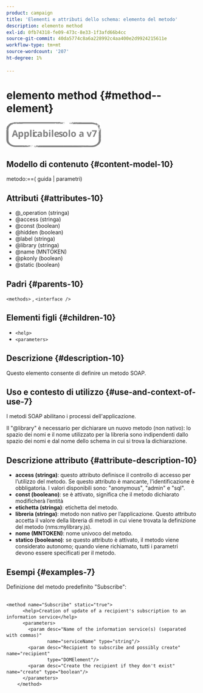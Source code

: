 ```yaml
---
product: campaign
title: 'Elementi e attributi dello schema: elemento del metodo'
description: elemento method
exl-id: 0fb74318-fe09-473c-8e33-1f3afd66b4cc
source-git-commit: 40da5774c8a6a228992c4aa400e2d9924215611e
workflow-type: tm+mt
source-wordcount: '207'
ht-degree: 1%

---
```


# elemento method {#method--element}

![](../../../assets/v7-only.svg)

## Modello di contenuto {#content-model-10}

metodo:==( guida | parametri)

## Attributi {#attributes-10}

* @_operation (stringa)
* @access (stringa)
* @const (boolean)
* @hidden (boolean)
* @label (stringa)
* @library (stringa)
* @name (MNTOKEN)
* @pkonly (boolean)
* @static (boolean)

## Padri {#parents-10}

`<methods>`  ,  `<interface />`

## Elementi figli {#children-10}

* `<help>`
* `<parameters>`

## Descrizione {#description-10}

Questo elemento consente di definire un metodo SOAP.

## Uso e contesto di utilizzo {#use-and-context-of-use-7}

I metodi SOAP abilitano i processi dell&#39;applicazione.

Il &quot;@library&quot; è necessario per dichiarare un nuovo metodo (non nativo): lo spazio dei nomi e il nome utilizzato per la libreria sono indipendenti dallo spazio dei nomi e dal nome dello schema in cui si trova la dichiarazione.

## Descrizione attributo {#attribute-description-10}

* **access (stringa)**: questo attributo definisce il controllo di accesso per l’utilizzo del metodo. Se questo attributo è mancante, l&#39;identificazione è obbligatoria. I valori disponibili sono: &quot;anonymous&quot;, &quot;admin&quot; e &quot;sql&quot;.
* **const (booleano)**: se è attivato, significa che il metodo dichiarato modificherà l’entità
* **etichetta (stringa)**: etichetta del metodo.
* **libreria (stringa)**: metodo non nativo per l’applicazione. Questo attributo accetta il valore della libreria di metodi in cui viene trovata la definizione del metodo (nms:mylibrary.js).
* **nome (MNTOKEN)**: nome univoco del metodo.
* **statico (booleano)**: se questo attributo è attivato, il metodo viene considerato autonomo; quando viene richiamato, tutti i parametri devono essere specificati per il metodo.

## Esempi {#examples-7}

Definizione del metodo predefinito &quot;Subscribe&quot;:

```
 
<method name="Subscribe" static="true">
      <help>Creation of update of a recipient's subscription to an information service</help>
      <parameters>
        <param desc="Name of the information service(s) (separated with commas)"
               name="serviceName" type="string"/>
        <param desc="Recipient to subscribe and possibly create" name="recipient"
               type="DOMElement"/>
        <param desc="Create the recipient if they don't exist" name="create" type="boolean"/>
      </parameters>     
    </method>
```
